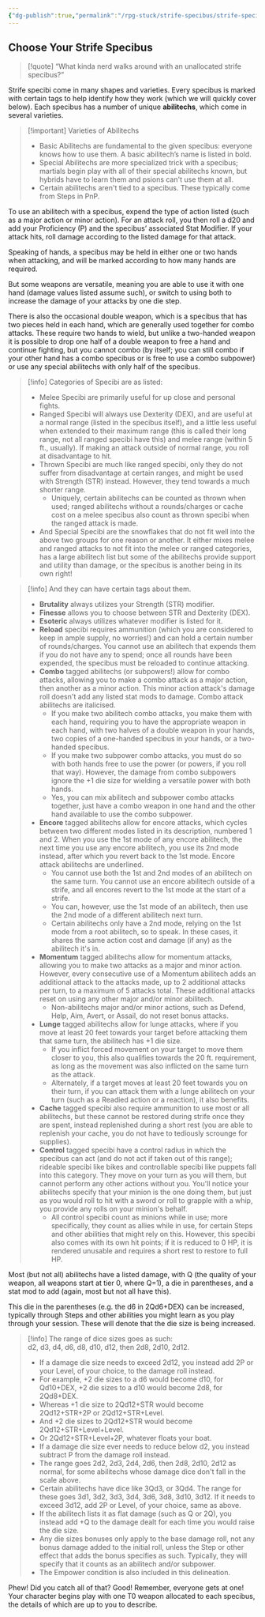 ```yaml
---
{"dg-publish":true,"permalink":"/rpg-stuck/strife-specibus/strife-specibus-rules/"}
---
```



## Choose Your Strife Specibus

>[!quote] “What kinda nerd walks around with an unallocated strife specibus?”

Strife specibi come in many shapes and varieties. Every specibus is marked with certain tags to help identify how they work (which we will quickly cover below). Each specibus has a number of unique **abilitechs**, which come in several varieties.

>[!important] Varieties of Abilitechs
>- Basic Abilitechs are fundamental to the given specibus: everyone knows how to use them. A basic abilitech’s name is listed in bold.
>- Special Abilitechs are more specialized trick with a specibus; martials begin play with all of their special abilitechs known, but hybrids have to learn them and psions can't use them at all.
>- Certain abilitechs aren't tied to a specibus. These typically come from Steps in PnP.

To use an abilitech with a specibus, expend the type of action listed (such as a major action or minor action). For an attack roll, you then roll a d20 and add your Proficiency (P) and the specibus’ associated Stat Modifier. If your attack hits, roll damage according to the listed damage for that attack.

Speaking of hands, a specibus may be held in either one or two hands when attacking, and will be marked according to how many hands are required.

But some weapons are versatile, meaning you are able to use it with one hand (damage values listed assume such), or switch to using both to increase the damage of your attacks by one die step.

There is also the occasional double weapon, which is a specibus that has two pieces held in each hand, which are generally used together for combo attacks. These require two hands to wield, but unlike a two-handed weapon it is possible to drop one half of a double weapon to free a hand and continue fighting, but you cannot combo (by itself; you can still combo if your other hand has a combo specibus or is free to use a combo subpower) or use any special abilitechs with only half of the specibus.

>[!info] Categories of Specibi are as listed:
>- Melee Specibi are primarily useful for up close and personal fights.
>- Ranged Specibi will always use Dexterity (DEX), and are useful at a normal range (listed in the specibus itself), and a little less useful when extended to their maximum range (this is called their long range, not all ranged specibi have this) and melee range (within 5 ft., usually). If making an attack outside of normal range, you roll at disadvantage to hit.
>- Thrown Specibi are much like ranged specibi, only they do not suffer from disadvantage at certain ranges, and might be used with Strength (STR) instead. However, they tend towards a much shorter range.
>	- Uniquely, certain abilitechs can be counted as thrown when used; ranged abilitechs without a rounds/charges or cache cost on a melee specibus also count as thrown specibi when the ranged attack is made.
>- And Special Specibi are the snowflakes that do not fit well into the above two groups for one reason or another. It either mixes melee and ranged attacks to not fit into the melee or ranged categories, has a large abilitech list but some of the abilitechs provide support and utility than damage, or the specibus is another being in its own right!

>[!info] And they can have certain tags about them.
>- **Brutality** always utilizes your Strength (STR) modifier.
>- **Finesse** allows you to choose between STR and Dexterity (DEX).
>- **Esoteric** always utilizes whatever modifier is listed for it.
>- **Reload** specibi requires ammunition (which you are considered to keep in ample supply, no worries!) and can hold a certain number of rounds/charges. You cannot use an abilitech that expends them if you do not have any to spend; once all rounds have been expended, the specibus must be reloaded to continue attacking.
>- **Combo** tagged abilitechs (or subpowers!) allow for combo attacks, allowing you to make a combo attack as a major action, then another as a minor action. This minor action attack's damage roll doesn't add any listed stat mods to damage. Combo attack abilitechs are italicised.
>	- If you make two abilitech combo attacks, you make them with each hand, requiring you to have the appropriate weapon in each hand, with two halves of a double weapon in your hands, two copies of a one-handed specibus in your hands, or a two-handed specibus.
>	- If you make two subpower combo attacks, you must do so with both hands free to use the power (or powers, if you roll that way). However, the damage from combo subpowers ignore the +1 die size for wielding a versatile power with both hands.
>	- Yes, you can mix abilitech and subpower combo attacks together, just have a combo weapon in one hand and the other hand available to use the combo subpower.
>- **Encore** tagged abilitechs allow for encore attacks, which cycles between two different modes listed in its description, numbered 1 and 2. When you use the 1st mode of any encore abilitech, the next time you use any encore abilitech, you use its 2nd mode instead, after which you revert back to the 1st mode. Encore attack abilitechs are underlined.
>	- You cannot use both the 1st and 2nd modes of an abilitech on the same turn. You cannot use an encore abilitech outside of a strife, and all encores revert to the 1st mode at the start of a strife.
>	- You can, however, use the 1st mode of an abilitech, then use the 2nd mode of a different abilitech next turn.
>	- Certain abilitechs only have a 2nd mode, relying on the 1st mode from a root abilitech, so to speak. In these cases, it shares the same action cost and damage (if any) as the abilitech it's in.
>- **Momentum** tagged abilitechs allow for momentum attacks, allowing you to make two attacks as a major and minor action. However, every consecutive use of a Momentum abilitech adds an additional attack to the attacks made, up to 2 additional attacks per turn, to a maximum of 5 attacks total. These additional attacks reset on using any other major and/or minor abilitech.
>	- Non-abilitechs major and/or minor actions, such as Defend, Help, Aim, Avert, or Assail, do not reset bonus attacks.
>- **Lunge** tagged abilitechs allow for lunge attacks, where if you move at least 20 feet towards your target before attacking them that same turn, the abilitech has +1 die size.
>	- If you inflict forced movement on your target to move them closer to you, this also qualifies towards the 20 ft. requirement, as long as the movement was also inflicted on the same turn as the attack.
>	- Alternately, if a target moves at least 20 feet towards you on their turn, if you can attack them with a lunge abilitech on your turn (such as a Readied action or a reaction), it also benefits.
>- **Cache** tagged specibi also require ammunition to use most or all abilitechs, but these cannot be restored during strife once they are spent, instead replenished during a short rest (you are able to replenish your cache, you do not have to tediously scrounge for supplies).
>- **Control** tagged specibi have a control radius in which the specibus can act (and do not act if taken out of this range); rideable specibi like bikes and controllable specibi like puppets fall into this category. They move on your turn as you will them, but cannot perform any other actions without you. You'll notice your abilitechs specify that your minion is the one doing them, but just as you would roll to hit with a sword or roll to grapple with a whip, you provide any rolls on your minion's behalf.
>	- All control specibi count as minions while in use; more specifically, they count as allies while in use, for certain Steps and other abilities that might rely on this. However, this specibi also comes with its own hit points; if it is reduced to 0 HP, it is rendered unusable and requires a short rest to restore to full HP.

Most (but not all) abilitechs have a listed damage, with Q (the quality of your weapon, all weapons start at tier 0, where Q=1), a die in parentheses, and a stat mod to add (again, most but not all have this).

This die in the parentheses (e.g. the d6 in 2Qd6+DEX) can be increased, typically through Steps and other abilities you might learn as you play through your session. These will denote that the die size is being increased.

>[!info] The range of dice sizes goes as such: 
>d2, d3, d4, d6, d8, d10, d12, then 2d8, 2d10, 2d12.
>	- If a damage die size needs to exceed 2d12, you instead add 2P or your Level, of your choice, to the damage roll instead.
>	- For example, +2 die sizes to a d6 would become d10, for Qd10+DEX, +2 die sizes to a d10 would become 2d8, for 2Qd8+DEX.
>	- Whereas +1 die size to 2Qd12+STR would become 2Qd12+STR+2P or 2Qd12+STR+Level.
>	- And +2 die sizes to 2Qd12+STR would become 2Qd12+STR+Level+Level.
>	- Or 2Qd12+STR+Level+2P, whatever floats your boat.
>	- If a damage die size ever needs to reduce below d2, you instead subtract P from the damage roll instead.
>- The range goes 2d2, 2d3, 2d4, 2d6, then 2d8, 2d10, 2d12 as normal, for some abilitechs whose damage dice don't fall in the scale above.
>- Certain abilitechs have dice like 3Qd3, or 3Qd4. The range for these goes 3d1, 3d2, 3d3, 3d4, 3d6, 3d8, 3d10, 3d12. If it needs to exceed 3d12, add 2P or Level, of your choice, same as above.
>- If the abilitech lists it as flat damage (such as Q or 2Q), you instead add +Q to the damage dealt for each time you would raise the die size.
>- Any die sizes bonuses only apply to the base damage roll, not any bonus damage added to the initial roll, unless the Step or other effect that adds the bonus specifies as such. Typically, they will specify that it counts as an abilitech and/or subpower.
>- The Empower condition is also included in this delineation.

Phew! Did you catch all of that? Good! Remember, everyone gets at one! Your character begins play with one T0 weapon allocated to each specibus, the details of which are up to you to describe.

